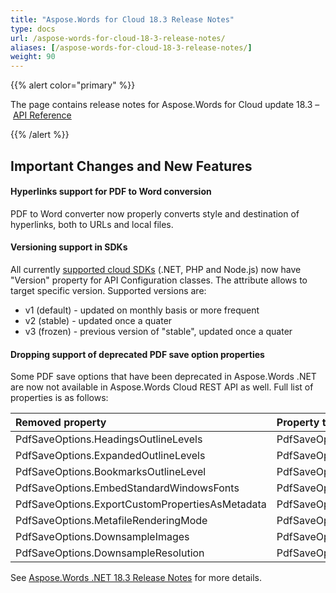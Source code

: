 ```yaml
---
title: "Aspose.Words for Cloud 18.3 Release Notes"
type: docs
url: /aspose-words-for-cloud-18-3-release-notes/
aliases: [/aspose-words-for-cloud-18-3-release-notes/]
weight: 90
---
```


{{% alert color="primary" %}} 

The page contains release notes for Aspose.Words for Cloud update 18.3 – [API Reference](https://apireference.aspose.cloud/words/)

{{% /alert %}} 
## **Important Changes and New Features**
#### **Hyperlinks support for PDF to Word conversion**
PDF to Word converter now properly converts style and destination of hyperlinks, both to URLs and local files.
#### **Versioning support in SDKs**
All currently [supported cloud SDKs](https://github.com/aspose-words-cloud) (.NET, PHP and Node.js) now have "Version" property for API Configuration classes. The attribute allows to target specific version. Supported versions are:

- v1 (default) - updated on monthly basis or more frequent
- v2 (stable) - updated once a quater
- v3 (frozen) - previous version of "stable", updated once a quater
#### **Dropping support of deprecated PDF save option properties**
Some PDF save options that have been deprecated in Aspose.Words .NET are now not available in Aspose.Words Cloud REST API as well. Full list of properties is as follows:

|**Removed property**|**Property to use instead**|
| :- | :- |
|PdfSaveOptions.HeadingsOutlineLevels|PdfSaveOptions.OutlineOptions.HeadingsOutlineLevels|
|PdfSaveOptions.ExpandedOutlineLevels|PdfSaveOptions.OutlineOptions.ExpandedOutlineLevels|
|PdfSaveOptions.BookmarksOutlineLevel|PdfSaveOptions.OutlineOptions.DefaultBookmarksOutlineLevel|
|PdfSaveOptions.EmbedStandardWindowsFonts|PdfSaveOptions.FontEmbeddingMode|
|PdfSaveOptions.ExportCustomPropertiesAsMetadata|PdfSaveOptions.CustomPropertiesExport|
|PdfSaveOptions.MetafileRenderingMode|PdfSaveOptions.MetafileRenderingOptions.RenderingMode|
|PdfSaveOptions.DownsampleImages|PdfSaveOptions.DownsampleOptions.DownsampleImages|
|PdfSaveOptions.DownsampleResolution|PdfSaveOptions.DownsampleOptions.Resolution|
See [Aspose.Words .NET 18.3 Release Notes](https://docs.aspose.com/display/wordsnet/Aspose.Words+for+.NET+18.3+Release+Notes) for more details.
